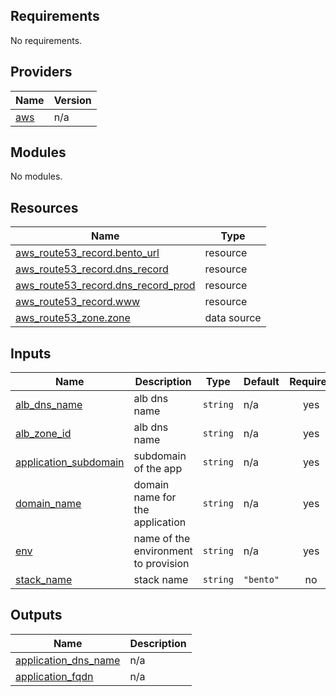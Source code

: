 <!-- BEGIN_TF_DOCS -->
## Requirements

No requirements.

## Providers

| Name | Version |
|------|---------|
| <a name="provider_aws"></a> [aws](#provider\_aws) | n/a |

## Modules

No modules.

## Resources

| Name | Type |
|------|------|
| [aws_route53_record.bento_url](https://registry.terraform.io/providers/hashicorp/aws/latest/docs/resources/route53_record) | resource |
| [aws_route53_record.dns_record](https://registry.terraform.io/providers/hashicorp/aws/latest/docs/resources/route53_record) | resource |
| [aws_route53_record.dns_record_prod](https://registry.terraform.io/providers/hashicorp/aws/latest/docs/resources/route53_record) | resource |
| [aws_route53_record.www](https://registry.terraform.io/providers/hashicorp/aws/latest/docs/resources/route53_record) | resource |
| [aws_route53_zone.zone](https://registry.terraform.io/providers/hashicorp/aws/latest/docs/data-sources/route53_zone) | data source |

## Inputs

| Name | Description | Type | Default | Required |
|------|-------------|------|---------|:--------:|
| <a name="input_alb_dns_name"></a> [alb\_dns\_name](#input\_alb\_dns\_name) | alb dns name | `string` | n/a | yes |
| <a name="input_alb_zone_id"></a> [alb\_zone\_id](#input\_alb\_zone\_id) | alb dns name | `string` | n/a | yes |
| <a name="input_application_subdomain"></a> [application\_subdomain](#input\_application\_subdomain) | subdomain of the app | `string` | n/a | yes |
| <a name="input_domain_name"></a> [domain\_name](#input\_domain\_name) | domain name for the application | `string` | n/a | yes |
| <a name="input_env"></a> [env](#input\_env) | name of the environment to provision | `string` | n/a | yes |
| <a name="input_stack_name"></a> [stack\_name](#input\_stack\_name) | stack name | `string` | `"bento"` | no |

## Outputs

| Name | Description |
|------|-------------|
| <a name="output_application_dns_name"></a> [application\_dns\_name](#output\_application\_dns\_name) | n/a |
| <a name="output_application_fqdn"></a> [application\_fqdn](#output\_application\_fqdn) | n/a |
<!-- END_TF_DOCS -->